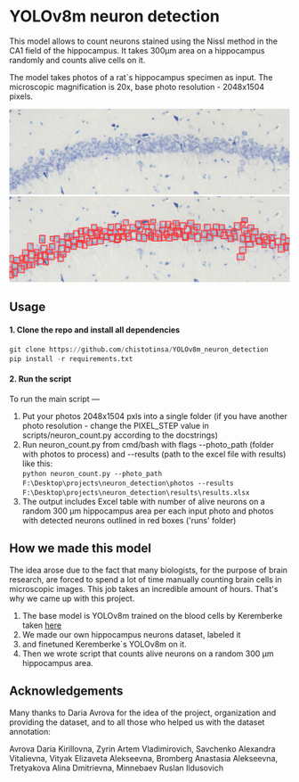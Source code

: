 # YOLOv8m neuron detection

This model allows to count neurons stained using the Nissl method in the CA1 field of the hippocampus.
It takes 300μm area on a hippocampus randomly and counts alive cells on it.

The model takes photos of a rat`s hippocampus specimen as input. The microscopic magnification is 20x, 
base photo resolution - 2048х1504 pixels.

![plot](./readme_pics/hippocampus_raw.jpg)
![plot](./readme_pics/detected_cells.jpg)


## Usage
#### 1. Clone the repo and install all dependencies
```python
git clone https://github.com/chistotinsa/YOLOv8m_neuron_detection
pip install -r requirements.txt
```

#### 2. Run the script
To run the main script — 
1. Put your photos 2048х1504 pxls into a single folder (if you have another photo resolution - change the PIXEL_STEP value in scripts/neuron_count.py according to the docstrings)
2. Run neuron_count.py from cmd/bash with flags --photo_path (folder with photos to process) and --results (path to the excel file with results) like this:  
`python neuron_count.py --photo_path F:\Desktop\projects\neuron_detection\photos --results F:\Desktop\projects\neuron_detection\results\results.xlsx`
4. The output includes Excel table with number of alive neurons on a random
   300 μm hippocampus area per each input photo and photos with detected neurons outlined in red boxes ('runs' folder)

## How we made this model
The idea arose due to the fact that many biologists, for the purpose of brain research, are forced to 
spend a lot of time manually counting brain cells in microscopic images. This job takes an incredible amount of hours. 
That's why we came up with this project.

1. The base model is YOLOv8m trained on the blood cells
   by Keremberke taken [here](https://github.com/keremberke/awesome-yolov8-models)
2. We made our own hippocampus neurons dataset, labeled it
3. and finetuned Keremberke`s YOLOv8m on it.
4. Then we wrote script that counts alive neurons on a random 300 μm hippocampus area.

## Acknowledgements
Many thanks to Daria Avrova for the idea of ​​the project, organization and providing the dataset,
and to all those who helped us with the dataset annotation:

Avrova Daria Kirillovna, 
Zyrin Artem Vladimirovich, 
Savchenko Alexandra Vitalievna, 
Vityak Elizaveta Alekseevna, 
Bromberg Anastasia Alekseevna, 
Tretyakova Alina Dmitrievna, 
Minnebaev Ruslan Ildusovich
